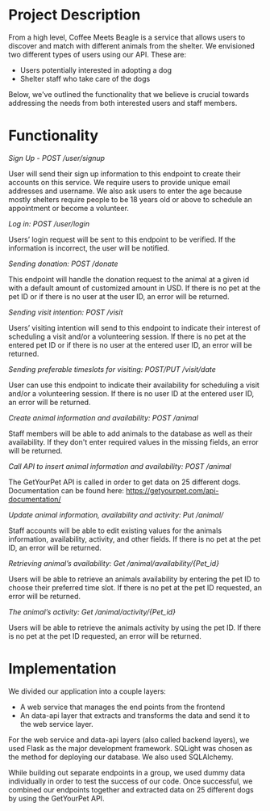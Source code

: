 # Project Description

From a high level, Coffee Meets Beagle is a service that allows users to discover and match with different animals from the shelter. We envisioned two different types of users using our API. These are:

* Users potentially interested in adopting a dog
* Shelter staff who take care of the dogs

Below, we've outlined the functionality that we believe is crucial towards addressing the needs from both interested users and staff members.


# Functionality
*Sign Up - POST /user/signup*

User will send their sign up information to this endpoint to create their accounts on this service. We require users to provide unique email addresses and username. We also ask users to enter the age because mostly shelters require people to be 18 years old or above to schedule an appointment or become a volunteer.

*Log in:  POST /user/login*

Users’ login request will be sent to this endpoint to be verified. If the information is incorrect, the user will be notified.

*Sending donation: POST /donate*

This endpoint will handle the donation request to the animal at a given id with a default amount of customized amount in USD. If there is no pet at the pet ID or if there is no user at the user ID, an error will be returned.

*Sending visit intention: POST /visit*

Users’ visiting intention will send to this endpoint to indicate their interest of scheduling a visit and/or a volunteering session. If there is no pet at the entered pet ID or if there is no user at the entered user ID, an error will be returned.

*Sending preferable timeslots for visiting: POST/PUT /visit/date*

User can use this endpoint to indicate their availability for scheduling a visit and/or a volunteering session. If there is no user ID at the entered user ID, an error will be returned.

*Create animal information and availability: POST /animal*

Staff members will be able to add animals to the database as well as their availability. If they don't enter required values in the missing fields, an error will be returned.

*Call API to insert animal information and availability: POST /animal*

The GetYourPet API is called in order to get data on 25 different dogs. Documentation can be found here: https://getyourpet.com/api-documentation/

*Update animal information, availability and activity: Put /animal/<id>*

Staff accounts will be able to edit existing values for the animals information, availability, activity, and other fields. If there is no pet at the pet ID, an error will be returned.

*Retrieving animal’s availability:  Get /animal/availability/{Pet_id}*

Users will be able to retrieve an animals availability by entering the pet ID to choose their preferred time slot. If there is no pet at the pet ID requested, an error will be returned.

*The animal’s activity: Get /animal/activity/{Pet_id}*

Users will be able to retrieve the animals activity by using the pet ID. If there is no pet at the pet ID requested, an error will be returned.


# Implementation
We divided our application into a couple layers:

* A web service that manages the end points from the frontend
* An data-api layer that extracts and transforms the data and send it to the web service layer.

For the web service and data-api layers (also called backend layers), we used Flask as the major development framework. SQLight was chosen as the method for deploying our database. We also used SQLAlchemy.

While building out separate endpoints in a group, we used dummy data individually in order to test the success of our code. Once successful, we combined our endpoints together and extracted data on 25 different dogs by using the GetYourPet API.
